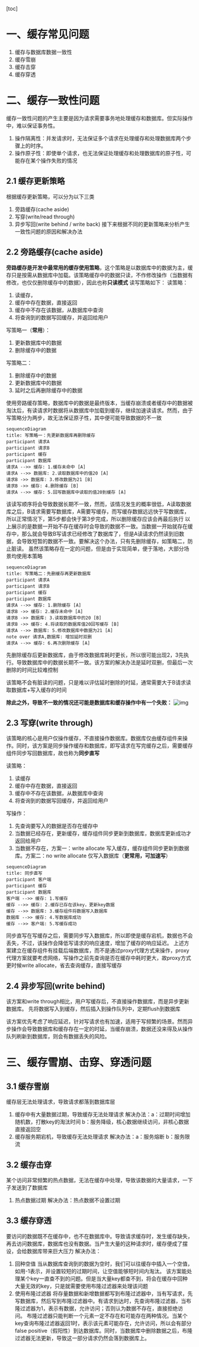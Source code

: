 [toc]

# 一、缓存常见问题
1. 缓存与数据库数据一致性
2. 缓存雪崩
3. 缓存击穿
4. 缓存穿透

# 二、缓存一致性问题
缓存一致性问题的产生主要是因为请求需要事务地处理缓存和数据库。但实际操作中，难以保证事务性。
1. 操作隔离性：并发请求时，无法保证多个请求在处理缓存和处理数据库两个步骤上的时序。
2. 操作原子性：即使单个请求，也无法保证处理缓存和处理数据库的原子性，可能存在某个操作失败的情况

## 2.1 缓存更新策略
根据缓存更新策略，可以分为以下三类
1. 旁路缓存(cache aside)
2. 写穿(write/read through)
3. 异步写回(write behind / write back)
接下来根据不同的更新策略来分析产生一致性问题的原因和解决办法


## 2.2 旁路缓存(cache aside)
**旁路缓存是开发中最常用的缓存使用策略**，这个策略是以数据库中的数据为主，缓存只是按需从数据库中加载。该策略缓存中的数据只读，不作修改操作（当数据有修改，也仅仅删除缓存中的数据），因此也称**只读模式**
读写策略如下：
读策略：
1. 读缓存，
2. 缓存中存在数据，直接返回
3. 缓存中不存在该数据，从数据库中查询
4. 将查询到的数据写回缓存，并返回给用户

写策略一（**常用**）：
1. 更新数据库中的数据
2. 删除缓存中的数据

写策略二：
1. 删除缓存中的数据
2. 更新数据库中的数据
3. 延时之后再删除缓存中的数据

使用旁路缓存策略，数据库中的数据是最终版本，当缓存崩溃或者缓存中的数据被淘汰后，有读请求时数据将从数据库中加载到缓存，继续加速读请求。然而，由于写策略分为两步，故无法保证原子性，其中便可能导致数据的不一致

```mermaid
sequenceDiagram
title: 写策略一：先更新数据库再删除缓存
participant 请求A
participant 请求B
participant 缓存
participant 数据库
请求A -->> 缓存: 1.缓存未命中 [A]
请求A -->> 数据库: 2.读取数据库中的值20 [A]
请求B ->> 数据库: 3.修改数据为21 [B]
请求B ->> 缓存: 4.删除缓存 [B]
请求A -->> 缓存: 5.回写数据库中读取的值20到缓存 [A]
```
该读写顺序将会导致数据长期不一致，然而，该情况发生的概率很低，A读取数据库之后，B请求需要写数据库，A需要写缓存，而写缓存数据远远快于写数据库，所以正常情况下，第5步都会快于第3步完成，所以删除缓存应该会再最后执行
以上展示的是数据一开始不存在缓存时会导致的数据不一致。当数据一开始就存在缓存中，那么就会导致B写请求已经修改了数据库了，但是A读请求仍然读到旧数据，会导致短暂的数据不一致。要解决这个办法，只有先删除缓存，如策略二，防止脏读。
虽然该策略存在一定的问题，但是由于实现简单，便于落地，大部分场景均使用本策略

```mermaid
sequenceDiagram
title: 写策略二：先删缓存再更新数据库
participant 请求A
participant 请求B
participant 缓存
participant 数据库
请求A -->> 缓存: 1.删除缓存 [A]
请求B ->> 缓存: 2.缓存未命中 [A]
请求B ->> 数据库: 3.读取数据库中的20 [B]
请求B ->> 缓存: 4.将读取的数据库值20回写缓存 [B]
请求A -->> 数据库: 5.修改数据库中数据为21 [A]
note over 请求A,数据库: 增加延时双删
请求A -->> 缓存: 6.再次删除缓存 [A]
```
先删除缓存后更新数据库，由于修改数据库耗时更长，所以很可能出现2，3先执行。导致数据库中的数据长期不一致。该方案的解决办法是延时双删，但最后一次删除的时间比较难控制

该策略不会有脏读的问题，只是难以评估延时删除的时延，通常需要大于B请求读取数据库+写入缓存的时间

**除此之外，导致不一致的情况还可能是数据库和缓存操作中有一个失败：**
![img](./缓存一致性.jpeg)

## 2.3 写穿(write through)
该策略的核心是用户仅操作缓存，不直接操作数据库。数据库仅由缓存组件来操作。同时，该方案是同步操作缓存和数据库，即写请求在写完缓存之后，需要缓存组件同步写回数据库，故也称为**同步直写**

读策略：
1. 读缓存
2. 缓存中存在数据，直接返回
3. 缓存中不存在该数据，从数据库中查询
4. 将查询到的数据写回缓存，并返回给用户

写操作：
1. 先查询要写入的数据是否存在缓存中
2. 当数据已经存在，更新缓存，缓存组件同步更新到数据库，数据库更新成功才返回给用户
3. 当数据不存在，方案一：write allocate 写入缓存，缓存组件同步更新到数据库。方案二：no write allocate 仅写入数据库（**更常用，可加速写**）

```mermaid
sequenceDiagram
title: 同步直写
participant 客户端
participant 缓存
participant 数据库
客户端 -->> 缓存: 1.写缓存
缓存 -->> 缓存: 2.缓存已存在该key，更新key数据
缓存 -->> 数据库: 3.缓存组件将数据写入数据库
数据库 -->> 缓存: 4.写数据库成功
缓存 -->> 客户端: 5.写缓存成功
```

同步直写在写缓存之后，需要同步写入数据库，所以即使是缓存宕机，数据也不会丢失，不过，该操作会降低写请求的响应速度，增加了缓存的响应延迟。
上述方案建立在缓存组件有挂载后端数据库，而不是通过proxy代理方式来操作，proxy代理方案就要考虑网络，写操作之前先查询是否在缓存中耗时更大，故proxy方式更时候write allocate，省去查询缓存，直接写缓存

## 2.4 异步写回(write behind)
该方案和write through相比，用户写缓存后，不直接操作数据库，而是异步更新数据库。
先将数据写入到缓存，然后插入到操作队列中，定期flush到数据库

该方案优先考虑了响应延迟，针对写请求也有加速，适用于写频繁的场景。然而异步操作会导致数据库和缓存存在一定的时延，当缓存崩溃，数据还没来得及从操作队列刷新到数据库，则会有数据丢失的风险。

# 三、缓存雪崩、击穿、穿透问题
## 3.1 缓存雪崩
缓存层无法处理请求，导致请求都落到数据库层
1. 缓存中有大量数据过期，导致缓存无法处理请求
    解决办法：a：过期时间增加随机数，打散key的淘汰时间 b：服务降级，核心数据继续访问，非核心数据直接返回空
2. 缓存服务期宕机，导致缓存无法处理请求
    解决办法：a：服务熔断 b：服务限流
## 3.2 缓存击穿
某个访问非常频繁的热点数据，无法在缓存中处理，导致该数据的大量请求，一下子发送到了数据库
1. 热点数据过期
    解决办法：热点数据不设置过期
## 3.3 缓存穿透
要访问的数据既不在缓存中，也不在数据库中。导致请求缓存时，发生缓存缺失，再去访问数据库，数据库也没有数据。当产生大量的这种请求时，缓存便成了摆设，会给数据库带来巨大压力
解决办法：
1. 回种空值
    当从数据库查询到的数据为空时，我们可以往缓存中插入一个空值，如用-1表示，并设置较短的过期时间，让空值能够短时间内淘汰。
    该方案能处理某个key一直查不到的问题。但是当大量key都查不到，将会在缓存中回种大量无效的key，只是就需要使用布隆过滤器来处理该问题
2. 使用布隆过滤器
    将存量数据和新增数据都写到布隆过滤器中，当有写请求，先写数据库，然后写到布隆过滤器中。有请求到达时，先查询布隆过滤器，当布隆过滤器为1，表示有数据，允许访问；否则认为数据不存在，直接拒绝访问。
    布隆过滤器只能判断一个元素一定不存在和可能存在两种情况。当某个key查询布隆过滤器返回1时，表示该元素可能存在，允许访问，所以会有部分false positive（假阳性）到达数据库。同时，当数据库中删除数据之后，布隆过滤器无法更新，导致这一部分请求仍然会落到数据库上。